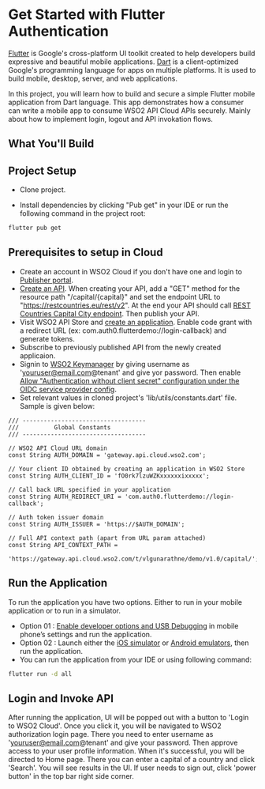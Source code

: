 # Get Started with Flutter Authentication

[Flutter](https://flutter.dev/) is Google's cross-platform UI toolkit created to help developers build expressive and beautiful mobile applications. [Dart](https://dart.dev) is a client-optimized Google's programming language for apps on multiple platforms. It is used to build mobile, desktop, server, and web applications. 

In this project, you will learn how to build and secure a simple Flutter mobile application from Dart language. This app demonstrates how a consumer can write a mobile app to consume WSO2 API Cloud APIs securely. Mainly about how to implement login, logout and API invokation flows.

## What You'll Build


## Project Setup

- Clone project.

- Install dependencies by clicking "Pub get" in your IDE or run the following command in the project root:

```bash
flutter pub get
```

## Prerequisites to setup in Cloud
- Create an account in WSO2 Cloud if you don't have one and login to [Publisher portal](https://api.cloud.wso2.com/publisher).
- [Create an API](https://docs.wso2.com/display/APICloud/Create+and+Publish+an+API). When creating your API, add a "GET" method for the resource path "/capital/{capital}" and set the endpoint URL to "https://restcountries.eu/rest/v2". At the end your API should call [REST Countries Capital City endpoint](https://restcountries.eu/#api-endpoints-capital-city). Then publish your API.
- Visit WSO2 API Store and [create an application](https://docs.wso2.com/display/APICloud/Subscribe+to+and+Invoke+an+API). Enable code grant with a redirect URL (ex: com.auth0.flutterdemo://login-callback) and generate tokens.
- Subscribe to previously published API from the newly created applicaion.
- Signin to [WSO2 Keymanager](https://keymanager.api.cloud.wso2.com/carbon/) by giving username as 'youruser@email.com@tenant' and give yor password. Then enable [Allow "Authentication without client secret" configuration under the OIDC service provider config](https://is.docs.wso2.com/en/latest/learn/configuring-oauth2-openid-connect-single-sign-on/).
- Set relevant values in cloned project's 'lib/utils/constants.dart' file. Sample is given below:
```
/// -----------------------------------
///          Global Constants
/// -----------------------------------

// WSO2 API Cloud URL domain
const String AUTH_DOMAIN = 'gateway.api.cloud.wso2.com';

// Your client ID obtained by creating an application in WSO2 Store
const String AUTH_CLIENT_ID = 'fO0rk7lzuWZKxxxxxxixxxxx';

// Call back URL specified in your application
const String AUTH_REDIRECT_URI = 'com.auth0.flutterdemo://login-callback';

// Auth token issuer domain
const String AUTH_ISSUER = 'https://$AUTH_DOMAIN';

// Full API context path (apart from URL param attached)
const String API_CONTEXT_PATH =
    'https://gateway.api.cloud.wso2.com/t/vlgunarathne/demo/v1.0/capital/';

```

## Run the Application

To run the application you have two options. Either to run in your mobile application or to run in a simulator.

 - Option 01 : [Enable developer options and USB Debugging](https://www.howtogeek.com/129728/how-to-access-the-developer-options-menu-and-enable-usb-debugging-on-android-4.2/#:~:text=To%20enable%20Developer%20Options%2C%20open,times%20to%20enable%20Developer%20Options.) in mobile phone’s settings and run the application.
 - Option 02 : Launch either the [iOS simulator](https://flutter.dev/docs/get-started/install/macos#set-up-the-ios-simulator) or [Android emulators](https://flutter.dev/docs/get-started/install/macos#set-up-the-android-emulator), then run the application. 
 - You can run the application from your IDE or using following command:

```bash
flutter run -d all
```
## Login and Invoke API

After running the application, UI will be popped out with a button to 'Login to WSO2 Cloud'. Once you click it, you will be navigated to WSO2 authorization login page. There you need to enter username as 'youruser@email.com@tenant' and give your password. Then approve access to your user profile information. When it's successful, you will be directed to Home page. There you can enter a capital of a country and click 'Search'. You will see results in the UI. If user needs to sign out, click 'power button' in the top bar right side corner. 
